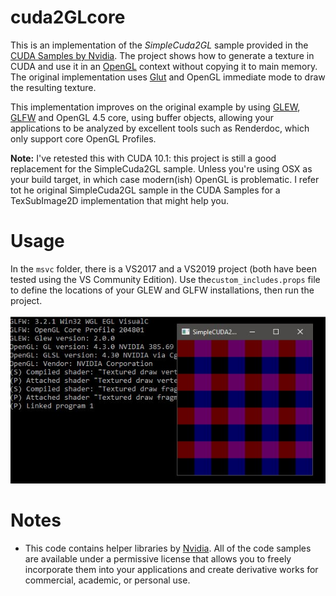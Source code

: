 # cuda2GLcore
This is an implementation of the *SimpleCuda2GL* sample provided in the [CUDA Samples by Nvidia](http://docs.nvidia.com/cuda/cuda-samples/index.html). The project shows how to generate a texture in CUDA and use it in an [OpenGL](https://www.opengl.org/) context without copying it to main memory. The original implementation uses [Glut](https://www.opengl.org/resources/libraries/glut/) and OpenGL immediate mode to draw the resulting texture. 

This implementation improves on the original example by using [GLEW](http://glew.sourceforge.net/), [GLFW](http://www.glfw.org/) and OpenGL 4.5 core, using buffer objects, allowing your applications to be analyzed by excellent tools such as Renderdoc, which only support core OpenGL Profiles.

**Note:** I've retested this with CUDA 10.1: this project is still a good replacement for the SimpleCuda2GL sample. Unless you're using OSX as your build target, in which case modern(ish) OpenGL is problematic. I refer tot he original SimpleCuda2GL sample in the CUDA Samples for a TexSubImage2D implementation that might help you.

# Usage
In the `msvc` folder, there is a VS2017 and a VS2019 project (both have been tested using the VS Community Edition). Use the`custom_includes.props` file to define the locations of your GLEW and GLFW installations, then run the project.

![Cuda2GLCore example](https://raw.githubusercontent.com/Forceflow/cuda2GLcore/main/html/cuda2glcore.JPG)

# Notes
 * This code contains helper libraries by [Nvidia](http://docs.nvidia.com/cuda/cuda-samples/index.html). All of the code samples are available under a permissive license that allows you to freely incorporate them into your applications and create derivative works for commercial, academic, or personal use.
